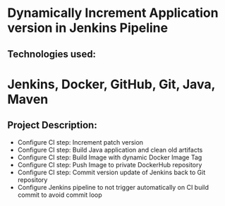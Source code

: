 # Dynamically Increment Application version in Jenkins Pipeline

## Technologies used:
# Jenkins, Docker, GitHub, Git, Java, Maven

## Project Description:

* Configure CI step: Increment patch version
* Configure CI step: Build Java application and clean old artifacts
* Configure CI step: Build Image with dynamic Docker Image Tag
* Configure CI step: Push Image to private DockerHub repository
* Configure CI step: Commit version update of Jenkins back to Git repository
* Configure Jenkins pipeline to not trigger automatically on CI build commit to avoid commit loop